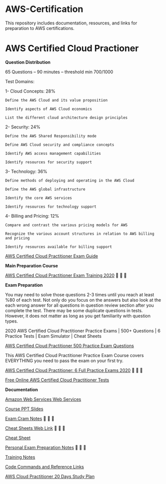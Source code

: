 # AWS-Certification
This repository includes documentation, resources, and links for preparation to AWS certifications.

# AWS Certified Cloud Practioner

**Question Distribution**

65 Questions – 90 minutes – threshold min 700/1000 

Test Domains:

1-	Cloud Concepts:  28%

    Define the AWS Cloud and its value proposition 

    Identify aspects of AWS Cloud economics 

    List the different cloud architecture design principles

2-	Security: 24%

    Define the AWS Shared Responsibility mode 

    Define AWS Cloud security and compliance concepts 

    Identify AWS access management capabilities

    Identify resources for security support

3-	Technology: 36%

    Define methods of deploying and operating in the AWS Cloud 

    Define the AWS global infrastructure 

    Identify the core AWS services 

    Identify resources for technology support

4-	Billing and Pricing: 12%

    Compare and contrast the various pricing models for AWS 

    Recognize the various account structures in relation to AWS billing and pricing 

    Identify resources available for billing support
    
[AWS Certified Cloud Practitioner Exam Guide](https://github.com/ShiningData/AWS-Certification)


**Main Preparation Course**

[AWS Certified Cloud Practitioner Exam Training 2020](https://www.udemy.com/course/aws-certified-cloud-practitioner-training-course/)  &#x1F536; &#x1F536; &#x1F536;


**Exam Preparation**

You may need to solve those questions 2-3 times until you reach at least %80 of each test. Not only do you focus on the answers but also look at the each wrong answer for all questions in question review section after you complete the test. There may be some duplicate questions in tests. However, it does not matter as long as you get familiarity with question types. 

2020 AWS Certified Cloud Practitioner Practice Exams | 500+ Questions | 6 Practice Tests | Exam Simulator | Cheat Sheets

[AWS Certified Cloud Practitioner 500 Practice Exam Questions](https://www.udemy.com/course/aws-certified-cloud-practitioner-practice-exams-c/)

This AWS Certified Cloud Practitioner Practice Exam Course covers EVERYTHING you need to pass the exam on your first try.

[AWS Certified Cloud Practitioner: 6 Full Practice Exams 2020](https://www.udemy.com/course/aws-certified-cloud-practitioner-practice-test/) &#x1F536; &#x1F536; &#x1F536;

[Free Online AWS Certified Cloud Practitioner Tests](https://chercher.tech/aws-certification/aws-clf-c01-certified-cloud-certification-1)

**Documentation**

[Amazon Web Services Web Services](https://github.com/ShiningData/AWS-Certification/blob/main/Amazon%20Web%20Services%20Overview.pdf)

[Course PPT Slides](https://github.com/ShiningData/AWS-Certification/blob/main/Course%20PPT%20Slides.pdf)

[Exam Cram Notes](https://github.com/ShiningData/AWS-Certification/blob/main/Exam%20Cram%20Notes.pdf) &#x1F536; &#x1F536; &#x1F536;

[Cheat Sheets Web Link](https://digitalcloud.training/certification-training/aws-certified-cloud-practitioner/) &#x1F536; &#x1F536; &#x1F536;

[Cheat Sheet](https://github.com/ShiningData/AWS-Certification/blob/main/Cheat%20Sheet.pdf)

[Personal Exam Preparation Notes](https://github.com/ShiningData/AWS-Certification/tree/main/AWS_CCP_PersonalNotes) &#x1F536; &#x1F536; &#x1F536;

[Training Notes](https://github.com/ShiningData/AWS-Certification/blob/main/Training%20Notes.pdf)

[Code Commands and Reference Links](https://github.com/ShiningData/AWS-Certification/blob/main/Code%20Commands%20and%20Reference%20Links.pdf)

[AWS Cloud Practitioner 20 Days Study Plan](https://github.com/ShiningData/AWS-Certification/blob/main/AWS%20Cloud%20Practitioner%2020%20Day%20Study%20Plan.pdf)










